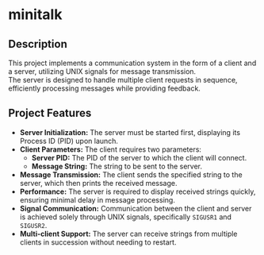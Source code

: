 <h1>minitalk</h1>

<h2>Description</h2>

This project implements a communication system in the form of a client and a server, utilizing UNIX signals for message transmission.<br>
The server is designed to handle multiple client requests in sequence, efficiently processing messages while providing feedback.


<h2>Project Features</h2>


<ul>
    <li><strong>Server Initialization:</strong> The server must be started first, displaying its Process ID (PID) upon launch.</li>
    <li><strong>Client Parameters:</strong> The client requires two parameters:
        <ul>
            <li><strong>Server PID:</strong> The PID of the server to which the client will connect.</li>
            <li><strong>Message String:</strong> The string to be sent to the server.</li>
        </ul>
    </li>
    <li><strong>Message Transmission:</strong> The client sends the specified string to the server, which then prints the received message.</li>
    <li><strong>Performance:</strong> The server is required to display received strings quickly, ensuring minimal delay in message processing.</li>
    <li><strong>Signal Communication:</strong> Communication between the client and server is achieved solely through UNIX signals, specifically <code>SIGUSR1</code> and <code>SIGUSR2</code>.</li>
    <li><strong>Multi-client Support:</strong> The server can receive strings from multiple clients in succession without needing to restart.</li>
</ul>
